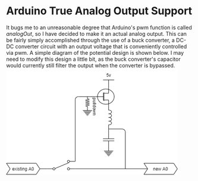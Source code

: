# Arduino True Analog Output Support
It bugs me to an unreasonable degree that Arduino's pwm function is called
_analogOut_, so I have decided to make it an actual analog output. This can
be fairly simply accomplished through the use of a buck converter, a DC-DC
converter circuit with an output voltage that is conveniently controlled
via pwm. A simple diagram of the potential design is shown below. I may need
to modify this design a little bit, as the buck converter's capacitor would
currently still filter the output when the converter is bypassed.
![](./media/schem.png)
